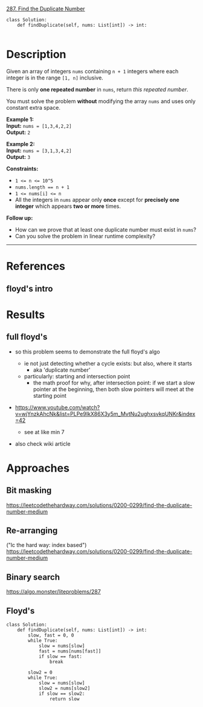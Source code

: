 [287. Find the Duplicate Number](https://leetcode.com/problems/find-the-duplicate-number/)

```
class Solution:
    def findDuplicate(self, nums: List[int]) -> int:
        
```

# Description
Given an array of integers `nums` containing `n + 1` integers where each integer is in the range `[1, n]` inclusive.

There is only **one repeated number** in `nums`, return _this repeated number_.

You must solve the problem **without** modifying the array `nums` and uses only constant extra space.

**Example 1:**  
**Input:** `nums = [1,3,4,2,2]`  
**Output:** `2`  

**Example 2:**  
**Input:** `nums = [3,1,3,4,2]`  
**Output:** `3`  

**Constraints:**
- `1 <= n <= 10^5`
- `nums.length == n + 1`
- `1 <= nums[i] <= n`
- All the integers in `nums` appear only **once** except for **precisely one integer** which appears **two or more** times.

**Follow up:**
- How can we prove that at least one duplicate number must exist in `nums`?
- Can you solve the problem in linear runtime complexity?

---

# References

## floyd's intro

# Results


## full floyd's
- so this problem seems to demonstrate the full floyd's algo
	- ie not just detecting whether a cycle exists: but also, where it starts
		- aka 'duplicate number'
	- particularly: starting and intersection point
		- the math proof for why, after intersection point: if we start a slow pointer at the beginning, then both slow pointers will meet at the starting point

- https://www.youtube.com/watch?v=wjYnzkAhcNk&list=PLPe9IkX86X3y5m_MvtNu2ughxsvkqUNKr&index=42
	- see at like min 7
- also check wiki article



# Approaches

## Bit masking
https://leetcodethehardway.com/solutions/0200-0299/find-the-duplicate-number-medium

## Re-arranging
("lc the hard way: index based")
https://leetcodethehardway.com/solutions/0200-0299/find-the-duplicate-number-medium


## Binary search
https://algo.monster/liteproblems/287


## Floyd's

```
class Solution:
    def findDuplicate(self, nums: List[int]) -> int:
        slow, fast = 0, 0
        while True:
            slow = nums[slow]
            fast = nums[nums[fast]]
            if slow == fast:
                break

        slow2 = 0
        while True:
            slow = nums[slow]
            slow2 = nums[slow2]
            if slow == slow2:
                return slow

```